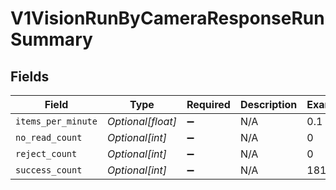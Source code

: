 # V1VisionRunByCameraResponseRunSummary


## Fields

| Field              | Type               | Required           | Description        | Example            |
| ------------------ | ------------------ | ------------------ | ------------------ | ------------------ |
| `items_per_minute` | *Optional[float]*  | :heavy_minus_sign: | N/A                | 0.1                |
| `no_read_count`    | *Optional[int]*    | :heavy_minus_sign: | N/A                | 0                  |
| `reject_count`     | *Optional[int]*    | :heavy_minus_sign: | N/A                | 0                  |
| `success_count`    | *Optional[int]*    | :heavy_minus_sign: | N/A                | 181                |